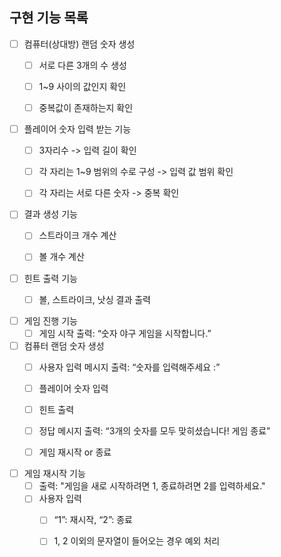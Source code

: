 ## 구현 기능 목록

- [ ] 컴퓨터(상대방) 랜덤 숫자 생성
    - [ ] 서로 다른 3개의 수 생성
    - [ ] 1~9 사이의 값인지 확인
    - [ ] 중복값이 존재하는지 확인

    
- [ ] 플레이어 숫자 입력 받는 기능
  - [ ] 3자리수 -> 입력 길이 확인
  - [ ] 각 자리는 1~9 범위의 수로 구성 -> 입력 값 범위 확인
  - [ ] 각 자리는 서로 다른 숫자 -> 중복 확인


- [ ] 결과 생성 기능
  - [ ] 스트라이크 개수 계산
  - [ ] 볼 개수 계산
  

- [ ] 힌트 출력 기능
  - [ ] 볼, 스트라이크, 낫싱 결과 출력


- [ ] 게임 진행 기능
  - [ ] 게임 시작 출력: “숫자 야구 게임을 시작합니다.”
- [ ] 컴퓨터 랜덤 숫자 생성
  - [ ] 사용자 입력 메시지 출력: “숫자를 입력해주세요 :”
  - [ ] 플레이어 숫자 입력
  - [ ] 힌트 출력
  - [ ] 정답 메시지 출력: “3개의 숫자를 모두 맞히셨습니다! 게임 종료”
  - [ ] 게임 재시작 or 종료


- [ ] 게임 재시작 기능
  - [ ] 출력: "게임을 새로 시작하려면 1, 종료하려면 2를 입력하세요."
  - [ ] 사용자 입력
    - [ ] “1”: 재시작, “2”: 종료
    - [ ] 1, 2 이외의 문자열이 들어오는 경우 예외 처리


